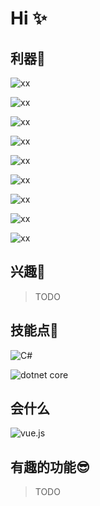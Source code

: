 # Hi ✨

## 利器🔧
![xx](https://img.shields.io/badge/_-%20Windows_10-0078D6?style=for-the-badge&logo=windows&logoColor=white)

![xx](https://img.shields.io/badge/_-%20Git_Extensions-F05032?style=for-the-badge&logo=git-extensions&logoColor=white)

![xx](https://img.shields.io/badge/_-%20VisualStudio_Code-007ACC?style=for-the-badge&logo=visual-studio-code&logoColor=white)

![xx](https://img.shields.io/badge/-%20VisualStudio-5C2D91?style=for-the-badge&logo=visual-studio&logoColor=white)

![xx](https://img.shields.io/badge/_-%20Google_Chrome-4285F4?style=for-the-badge&logo=google-chrome&logoColor=white)

![xx](https://img.shields.io/badge/_-%20Jetbrains_Resharper-000000?style=for-the-badge&logo=jetbrains&logoColor=white)

![xx](https://img.shields.io/badge/_-%20WSL-FCC624?style=for-the-badge&logo=linux&logoColor=white)

![xx](https://img.shields.io/badge/_-%20Docker-2496ED?style=for-the-badge&logo=docker&logoColor=white)

![xx](https://img.shields.io/badge/_-%20Fiddler_4-brightgreen?style=for-the-badge)

## 兴趣🌈
> TODO

## 技能点🔐
![C#](https://img.shields.io/badge/_-%20Sharp-239120?style=flat-square&logo=c-sharp)

![dotnet core](https://img.shields.io/badge/-%20Dotnet_Core&5-5C2D91?style=flat-square&logo=appveyor)

## 会什么
![vue.js](https://img.shields.io/badge/Vue-%20ElementUI-green?style=flat-square&logo=vue-dot-js&color=fedcba)


## 有趣的功能😎
> TODO

